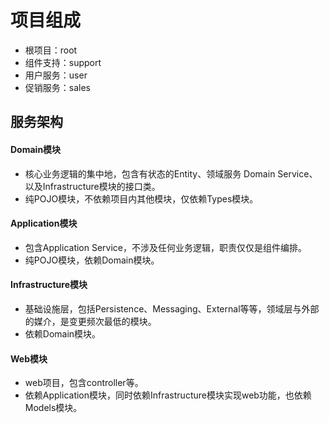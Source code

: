 # 项目组成
- 根项目：root
- 组件支持：support
- 用户服务：user
- 促销服务：sales
## 服务架构
#### Domain模块 
- 核心业务逻辑的集中地，包含有状态的Entity、领域服务 Domain Service、以及Infrastructure模块的接口类。
- 纯POJO模块，不依赖项目内其他模块，仅依赖Types模块。
#### Application模块
- 包含Application Service，不涉及任何业务逻辑，职责仅仅是组件编排。
- 纯POJO模块，依赖Domain模块。
#### Infrastructure模块
- 基础设施层，包括Persistence、Messaging、External等等，领域层与外部的媒介，是变更频次最低的模块。
- 依赖Domain模块。
#### Web模块
- web项目，包含controller等。
- 依赖Application模块，同时依赖Infrastructure模块实现web功能，也依赖Models模块。


